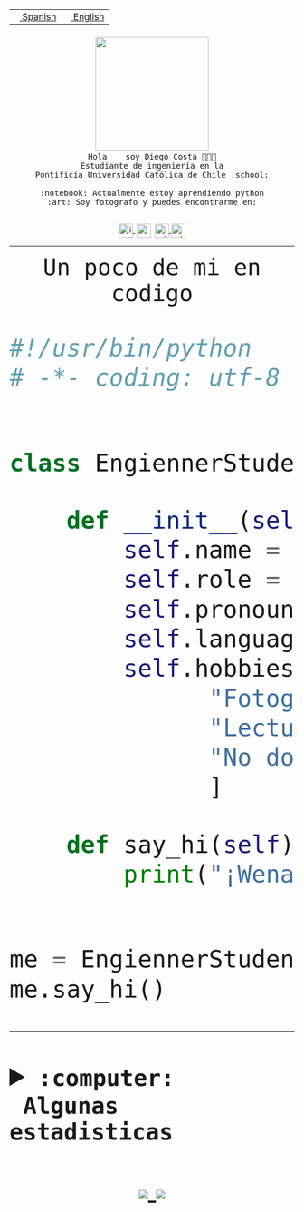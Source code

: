 <table border="0"  align="right">
 <tr><td><a href="README.md"><img src="https://upload.wikimedia.org/wikipedia/commons/thumb/8/89/Bandera_de_Espa%C3%B1a.svg/1200px-Bandera_de_Espa%C3%B1a.svg.png" height="10"> Spanish</a></td>
 <td><a href="README.en.md"><img src="https://upload.wikimedia.org/wikipedia/commons/a/a4/Flag_of_the_United_States.svg" height="10"> English</a></td></tr>
</table><br><br><br>


<p align="center">
  <img src="https://github.com/diegocostares/diegocostares/blob/main/Images/aaa2.gif?raw=true" width="200px">
  <br><samp>
    Hola <img src="https://media.giphy.com/media/hvRJCLFzcasrR4ia7z/giphy.gif" width="16px"> soy Diego Costa 👨🏻‍💻<br>
    Estudiante de ingeniería en la <br>
    Pontificia Universidad Católica de Chile :school:<br>
  <br>
    :notebook: Actualmente estoy aprendiendo python <br>
    :art: Soy fotografo y puedes encontrarme en: <br>
  <br></samp>
  
</p>

<p align="center">
   <a href="https://instagram.com/diegocosta_no" target="blank">
    <img 
    align="center" src="https://cdn.jsdelivr.net/npm/simple-icons@3.0.1/icons/instagram.svg" alt="instagram" height="25px" width="25px" />
  </a>
  <a style="border: 3px solid; color: white;"href="https://t.me/diegocosta_no" target="blank">
  <img
  align="center" alt="Telegram" width="25px" src="https://icons-for-free.com/iconfiles/png/512/Telegram-1324888767380505522.png" />
</a>
<a href="https://api.whatsapp.com/send?phone=56971897835&text=Hola!" target="blank">
  <img
  align="center" alt="wtsp" width="25px" src="https://img.icons8.com/pastel-glyph/2x/whatsapp--v2.png" />
</a>
<a href="https://www.linkedin.com/in/diego-costa-786249213/" target="blank">
  <img
  align="center" alt="wtsp" width="25px" src="https://img.icons8.com/metro/452/linkedin.png" />
</a>

  </a>
</p>

---


<p align="center"><font size="25"><samp>Un poco de mi en codigo</samp></front></p>


```python
#!/usr/bin/python
# -*- coding: utf-8 -*-


class EngiennerStudent:

    def __init__(self):
        self.name = "Diego Costa"
        self.role = "Estudiante"
        self.pronouns = "he/him"
        self.language_spoken = ["es_CL", "en_US"]
        self.hobbies = [
              "Fotografia",
              "Lectura",
              "No dormir",
              ]

    def say_hi(self):
        print("¡Wena mundo!")


me = EngiennerStudent()
me.say_hi()
```
---
<details>
  <summary><b><samp>:computer: &nbsp;Algunas estadisticas</samp></b></summary>
  <br/></p>

<!--START_SECTION:waka-->
![Code Time](http://img.shields.io/badge/Code%20Time-358%20hrs%2049%20mins-blue)

**Soy nocturno 🦉** 

```text
🌞 Mañana     5 commits      ░░░░░░░░░░░░░░░░░░░░░░░░░   2.69% 
🌆 Día        76 commits     ██████████░░░░░░░░░░░░░░░   40.86% 
🌃 Tarde      47 commits     ██████░░░░░░░░░░░░░░░░░░░   25.27% 
🌙 Noche      58 commits     ███████░░░░░░░░░░░░░░░░░░   31.18%

```
📅 **Soy más productivo los Miércoles** 

```text
Lunes        18 commits     ██░░░░░░░░░░░░░░░░░░░░░░░   9.68% 
Martes       24 commits     ███░░░░░░░░░░░░░░░░░░░░░░   12.9% 
Miércoles    82 commits     ███████████░░░░░░░░░░░░░░   44.09% 
Jueves       15 commits     ██░░░░░░░░░░░░░░░░░░░░░░░   8.06% 
Viernes      5 commits      ░░░░░░░░░░░░░░░░░░░░░░░░░   2.69% 
Sábado       16 commits     ██░░░░░░░░░░░░░░░░░░░░░░░   8.6% 
Domingo      26 commits     ███░░░░░░░░░░░░░░░░░░░░░░   13.98%

```


📊 **Esta semana me dediqué a** 

```text
🐱‍💻 Proyectos: 
SHAREGO-G54              16 hrs 4 mins       ███████████████████░░░░░░   77.43% 
Unknown Project          3 hrs 22 mins       ████░░░░░░░░░░░░░░░░░░░░░   16.28% 
private                  52 mins             █░░░░░░░░░░░░░░░░░░░░░░░░   4.18% 
Proyecto-Ejemplo         18 mins             ░░░░░░░░░░░░░░░░░░░░░░░░░   1.45% 
T1-Avance                7 mins              ░░░░░░░░░░░░░░░░░░░░░░░░░   0.64%

```


 Last Updated on 14/04/2022 18:28:55 UTC
<!--END_SECTION:waka-->
  
  

 <p align="center"> <img src="https://github-readme-stats.vercel.app/api?username=diegocostares&show_icons=true&theme=ayu-mirage" alt="abhisheknaiidu" /></p>
 
</details>

<p align=center>
  <a href="https://github.com/diegocostares">
    <img src="https://badges.pufler.dev/visits/diegocostares/diegocostares?style=flat-square&color=black&logo=github">
  </a>
  <a href="https://github.com/diegocostares?tab=repositories">
    <img src="https://badges.pufler.dev/repos/diegocostares?style=flat-square&color=black&logo=github">
  </a>
</p>
